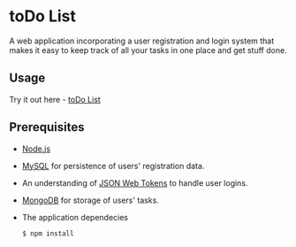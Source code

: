 # toDo List 
A web application incorporating a user registration and login system that makes it easy to keep track of all your tasks in one place and get stuff done.

## Usage
Try it out here - [toDo List](https://todo-list-website.herokuapp.com/)

## Prerequisites
* [Node.js](https://nodejs.org/en)<br>

* [MySQL](https://www.mysql.com/) for persistence of users' registration data.<br>

* An understanding of [JSON Web Tokens](https://jwt.io/) to handle user logins.<br>

* [MongoDB](https://www.mongodb.com/) for storage of users' tasks.<br>

* The application dependecies  
  ```
  $ npm install
  ```
